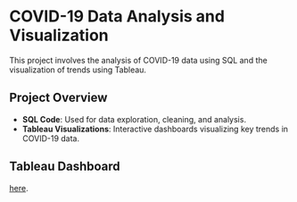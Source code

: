 # COVID-19 Data Analysis and Visualization

This project involves the analysis of COVID-19 data using SQL and the visualization of trends using Tableau.

## Project Overview
- **SQL Code**: Used for data exploration, cleaning, and analysis.
- **Tableau Visualizations**: Interactive dashboards visualizing key trends in COVID-19 data.

## Tableau Dashboard
 [here](https://public.tableau.com/app/profile/mehak.nayeem/viz/CovidDashboard_16820717125530/Dashboard1).

